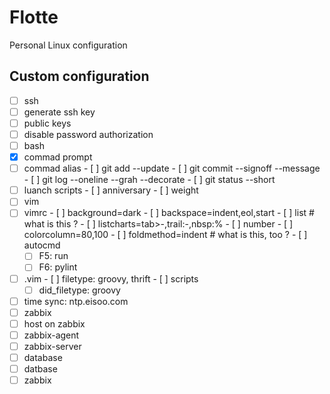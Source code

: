 # Flotte

Personal Linux configuration

## Custom configuration

- [ ]  ssh
  - [ ]  generate ssh key
  - [ ]  public keys
  - [ ]  disable password authorization
- [ ]  bash
  - [X]  commad prompt
  - [ ]  commad alias
    - [ ]  git add --update
    - [ ]  git commit --signoff --message
    - [ ]  git log --oneline --grah --decorate
    - [ ]  git status --short
  - [ ]  luanch scripts
    - [ ]  anniversary
    - [ ]  weight
- [ ]  vim
  - [ ]  vimrc
    - [ ]  background=dark
    - [ ]  backspace=indent,eol,start
    - [ ]  list # what is this ?
    - [ ]  listcharts=tab>-,trail:-,nbsp:%
    - [ ]  number
    - [ ]  colorcolumn=80,100
    - [ ]  foldmethod=indent # what is this, too ?
    - [ ]  autocmd
      - [ ]  F5: run
      - [ ]  F6: pylint
  - [ ]  .vim
    - [ ]  filetype: groovy, thrift
    - [ ]  scripts
      - [ ]  did_filetype: groovy
- [ ]  time sync: ntp.eisoo.com
- [ ]  zabbix
  - [ ]  host on zabbix
  - [ ]  zabbix-agent
  - [ ]  zabbix-server
  - [ ]  database
- [ ]  datbase
  - [ ]  zabbix
